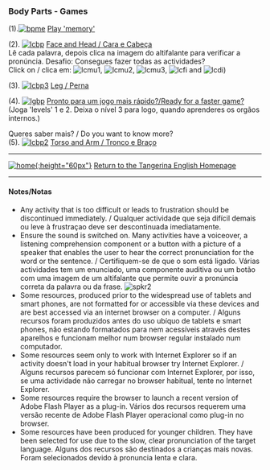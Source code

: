 ### Body Parts - Games

(1).[![bpme](https://1blockatatime.github.io/English/images2/bpme.PNG)](http://www.eslgamesworld.com/members/games/vocabulary/memoryaudio/body%20parts%20i%20can/index.html) [Play 'memory'](http://www.eslgamesworld.com/members/games/vocabulary/memoryaudio/body%20parts%20i%20can/index.html)

(2). [![lcbp](/images/lcbp.PNG)](http://www.learningchocolate.com/content/body-parts-1-head-and-face) [Face and Head / Cara e Cabeça](http://www.learningchocolate.com/content/body-parts-1-head-and-face)  
Lê cada palavra, depois clica na imagem do altifalante para verificar a pronúncia. Desafio: Consegues fazer todas as actividades?  
Click on / clica em: ![lcmu1](/images/lcmu1.PNG), ![lcmu2](/images/lcmu2.PNG), ![lcmu3](/images/lcmu3.PNG), ![lcfi](/images/lcfi.PNG) and ![lcdi](/images/lcdi.PNG))  

(3). [![lcbp3](/images/lcbp3.PNG)](http://www.learningchocolate.com/content/body-parts-3-leg) [Leg / Perna](http://www.learningchocolate.com/content/body-parts-3-leg)  

(4). [![lgbp](/images/lgbp.PNG)](https://www.learninggamesforkids.com/health_games/body_parts/labeling.html) [Pronto para um jogo mais rápido?/Ready for a faster game?](https://www.learninggamesforkids.com/health_games/body_parts/labeling.html)   
(Joga 'levels' 1 e 2. Deixa o nível 3 para logo, quando aprenderes os orgãos internos.)  

Queres saber mais? / Do you want to know more?  
(5). [![lcbp2](/images/lcbp2.PNG)](http://www.learningchocolate.com/content/body-parts-2-mid-section-and-arms) [Torso and Arm / Tronco e Braço](http://www.learningchocolate.com/content/body-parts-2-mid-section-and-arms)  

***
[![home](https://1blockatatime.github.io/English/images/home.png){:height="60px"}](https://tangerina-pt.github.io/English) [Return to the Tangerina English Homepage](https://tangerina-pt.github.io/English)  

***

#### Notes/Notas
* Any activity that is too difficult or leads to frustration should be discontinued immediately. / Qualquer actividade que seja difícil demais ou leve à frustraçao deve ser descontinuada imediatamente.
* Ensure the sound is switched on. Many activities have a voiceover, a listening comprehension component or a button with a picture of a speaker that enables the user to hear the correct pronunciation for the word or the sentence. / Certifiquem-se de que o som está ligado. Várias actividades tem um enunciado, uma componente auditiva ou um botão com uma imagem de um altifalante que permite ouvir a pronúncia correta da palavra ou da frase. ![spkr2](/images/spkr2.PNG)
* Some resources, produced prior to the widespread use of tablets and smart phones, are not formatted for or accessible via these devices and are best accessed via an internet browser on a computer. / Alguns recursos foram produzidos antes do uso ubíquo de tablets e smart phones, não estando formatados para nem acessíveis através destes aparelhos e funcionam melhor num browser regular instalado num computador.
* Some resources seem only to work with Internet Explorer so if an activity doesn't load in your habitual browser try Internet Explorer. / Alguns recursos parecem só funcionar com Internet Explorer, por isso, se uma actividade não carregar no browser habitual, tente no Internet Explorer.
* Some resources require the browser to launch a recent version of Adobe Flash Player as a plug-in. Vários dos recursos requerem uma versão recente de Adobe Flash Player operacional como plug-in no browser.
* Some resources have been produced for younger children. They have been selected for use due to the slow, clear pronunciation of the target language. Alguns dos recursos são destinados a crianças mais novas. Foram selecionados devido à pronuncia lenta e clara.
